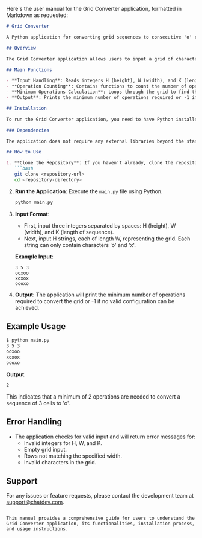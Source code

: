 Here's the user manual for the Grid Converter application, formatted in Markdown as requested:

```markdown
# Grid Converter

A Python application for converting grid sequences to consecutive 'o' characters.

## Overview

The Grid Converter application allows users to input a grid of characters and calculates the minimum number of operations required to convert horizontal or vertical sequences of characters into consecutive 'o' characters. The application is designed to handle grids of varying sizes and configurations.

## Main Functions

- **Input Handling**: Reads integers H (height), W (width), and K (length of sequence) from standard input, along with H strings representing the grid.
- **Operation Counting**: Contains functions to count the number of operations needed to convert sequences of K cells to 'o' both horizontally and vertically.
- **Minimum Operations Calculation**: Loops through the grid to find the minimum number of operations required across all valid configurations.
- **Output**: Prints the minimum number of operations required or -1 if no valid configuration can be achieved.

## Installation

To run the Grid Converter application, you need to have Python installed on your system. You can download Python from [python.org](https://www.python.org/downloads/).

### Dependencies

The application does not require any external libraries beyond the standard Python library. Ensure you have Python 3.x installed.

## How to Use

1. **Clone the Repository**: If you haven't already, clone the repository containing the application files.
   ```bash
   git clone <repository-url>
   cd <repository-directory>
   ```

2. **Run the Application**: Execute the `main.py` file using Python.
   ```bash
   python main.py
   ```

3. **Input Format**:
   - First, input three integers separated by spaces: H (height), W (width), and K (length of sequence).
   - Next, input H strings, each of length W, representing the grid. Each string can only contain characters 'o' and 'x'.

   **Example Input**:
   ```
   3 5 3
   ooxoo
   xoxox
   oooxo
   ```

4. **Output**: The application will print the minimum number of operations required to convert the grid or -1 if no valid configuration can be achieved.

## Example Usage

```bash
$ python main.py
3 5 3
ooxoo
xoxox
oooxo
```

**Output**:
```
2
```

This indicates that a minimum of 2 operations are needed to convert a sequence of 3 cells to 'o'.

## Error Handling

- The application checks for valid input and will return error messages for:
  - Invalid integers for H, W, and K.
  - Empty grid input.
  - Rows not matching the specified width.
  - Invalid characters in the grid.

## Support

For any issues or feature requests, please contact the development team at [support@chatdev.com](mailto:support@chatdev.com).
```

This manual provides a comprehensive guide for users to understand the Grid Converter application, its functionalities, installation process, and usage instructions.